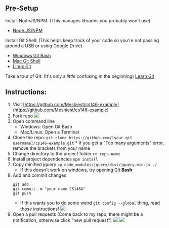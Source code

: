 ## Pre-Setup

Install NodeJS/NPM: (This manages libraries you probably won't use)
* [Node.JS/NPM](https://nodejs.org/en/)

Install Git Shell: (This helps keep track of your code so you're not passing around a USB or using Google Drive)
* [Windows Git Bash](https://git-for-windows.github.io/)
* [Mac Git Shell](https://git-scm.com/download/mac)
* [Linux Git](https://git-scm.com/book/en/v2/Getting-Started-Installing-Git)

Take a tour of Git: (It's only a _little_ confusing in the beginning)
[Learn Git](https://try.github.io/)

## Instructions:

1. Visit [https://github.com/Meshiest/cs146-example](https://github.com/Meshiest/cs146-example)
2. Fork repo
  ![](https://i.imgur.com/G5sxlFW.png)
3. Open command line
    * Windows: Open Git Bash
    * Mac/Linux: Open a Terminal
4. Clone the repo:
  `git clone https://github.com/[your git username]/cs146-example.git`
       * If you get a "Too many arguments" error, remove the brackets from your name
5. Change directory to the project folder
  `cd repo-name`
6. Install project dependencies
  `npm install`
7. Copy minified jquery
  `cp node_modules/jquery/dist/jquery.min.js ./`
      * If this doesn't work on windows, try opening Git **Bash**
8. Add and commit changes
    ```
    git add .
    git commit -m "your name CS146A"
    git push
    ```
    * If this wants you to do some weird `git config --global` thing, read those instructions!
    ![](https://i.imgur.com/tu25Bu4.png)
9. Open a pull requests (Come back to my repo, there might be a notification, otherwise click "new pull request")
  ![](https://i.imgur.com/YnqPXkb.png)
  ![](https://i.imgur.com/DP84fpb.png)
